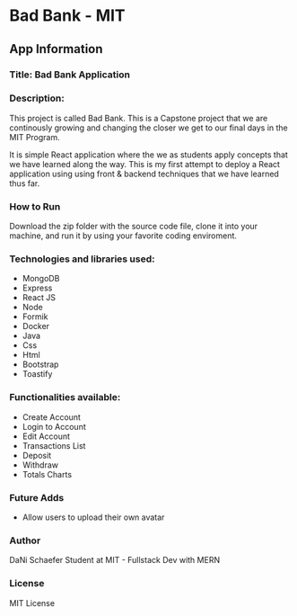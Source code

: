# Bad Bank - MIT

## App Information

### Title: Bad Bank Application

### Description:

This project is called Bad Bank. This is a Capstone project that we are continously growing and changing the closer we get to our final days in the MIT Program.

It is simple React application where the we as students apply concepts that we have learned along the way. This is my first attempt to deploy a React application using using front & backend techniques that we have learned thus far.

### How to Run

Download the zip folder with the source code file, clone it into your machine, and run it by using your favorite coding enviroment.

### Technologies and libraries used:

- MongoDB
- Express
- React JS
- Node
- Formik
- Docker
- Java
- Css
- Html
- Bootstrap
- Toastify

### Functionalities available:

- Create Account
- Login to Account
- Edit Account
- Transactions List
- Deposit
- Withdraw
- Totals Charts


### Future Adds

- Allow users to upload their own avatar

### Author

DaNi Schaefer
Student at MIT - Fullstack Dev with MERN

### License

MIT License
